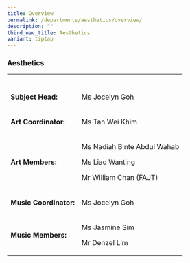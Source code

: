 ```yaml
---
title: Overview
permalink: /departments/aesthetics/overview/
description: ""
third_nav_title: Aesthetics
variant: tiptap
---
```

<h3>Aesthetics</h3>
<table style="minWidth: 50px">
<colgroup>
<col>
<col>
</colgroup>
<tbody>
<tr>
<th rowspan="1" colspan="1">
<p></p>
</th>
<th rowspan="1" colspan="1">
<p></p>
</th>
</tr>
<tr>
<td rowspan="1" colspan="1">
<p><strong>Subject Head:</strong>
</p>
</td>
<td rowspan="1" colspan="1">
<p>Ms Jocelyn Goh</p>
</td>
</tr>
<tr>
<td rowspan="1" colspan="1">
<p><strong>Art Coordinator:</strong>
</p>
</td>
<td rowspan="1" colspan="1">
<p>Ms Tan Wei Khim</p>
</td>
</tr>
<tr>
<td rowspan="1" colspan="1">
<p><strong>Art Members:</strong>
</p>
</td>
<td rowspan="1" colspan="1">
<p>Ms Nadiah Binte Abdul Wahab</p>
<p>Ms Liao Wanting</p>
<p>Mr William Chan (FAJT)</p>
</td>
</tr>
<tr>
<td rowspan="1" colspan="1">
<p><strong>Music Coordinator:</strong>
</p>
</td>
<td rowspan="1" colspan="1">
<p>Ms Jocelyn Goh</p>
</td>
</tr>
<tr>
<td rowspan="1" colspan="1">
<p><strong>Music Members:</strong>
</p>
</td>
<td rowspan="1" colspan="1">
<p>Ms Jasmine Sim</p>
<p>Mr Denzel Lim</p>
</td>
</tr>
</tbody>
</table>
<p></p>